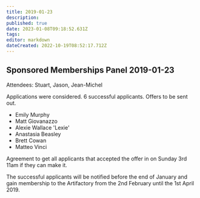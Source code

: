 ```yaml
---
title: 2019-01-23
description: 
published: true
date: 2023-01-08T09:18:52.631Z
tags: 
editor: markdown
dateCreated: 2022-10-19T08:52:17.712Z
---
```


## Sponsored Memberships Panel 2019-01-23

Attendees: Stuart, Jason, Jean-Michel

Applications were considered. 6 successful applicants. Offers to be sent out.

- Emily Murphy
- Matt Giovanazzo
- Alexie Wallace 'Lexie'
- Anastasia Beasley
- Brett Cowan
- Matteo Vinci

Agreement to get all applicants that accepted the offer in on Sunday 3rd 11am if they can make it.

The successful applicants will be notified before the end of January and gain membership to the Artifactory from the 2nd February until the 1st April 2019.
